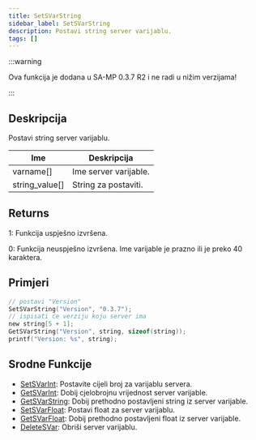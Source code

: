 ```yaml
---
title: SetSVarString
sidebar_label: SetSVarString
description: Postavi string server varijablu.
tags: []
---
```


:::warning

Ova funkcija je dodana u SA-MP 0.3.7 R2 i ne radi u nižim verzijama!

:::

## Deskripcija

Postavi string server varijablu.

| Ime            | Deskripcija           |
| -------------- | --------------------- |
| varname[]      | Ime server varijable. |
| string_value[] | String za postaviti.  |

## Returns

1: Funkcija uspješno izvršena.

0: Funkcija neuspješno izvršena. Ime varijable je prazno ili je preko 40 karaktera.

## Primjeri

```c
// postavi "Version"
SetSVarString("Version", "0.3.7");
// ispisati će verziju koju server ima
new string[5 + 1];
GetSVarString("Version", string, sizeof(string));
printf("Version: %s", string);
```

## Srodne Funkcije

- [SetSVarInt](SetSVarInt): Postavite cijeli broj za varijablu servera.
- [GetSVarInt](GetSVarInt): Dobij cjelobrojnu vrijednost server varijable.
- [GetSVarString](GetSVarString): Dobij prethodno postavljeni string iz server varijable.
- [SetSVarFloat](SetSVarFloat): Postavi float za server varijablu.
- [GetSVarFloat](GetSVarFloat): Dobij prethodno postavljeni float iz server varijable.
- [DeleteSVar](DeleteSVar): Obriši server varijablu.
